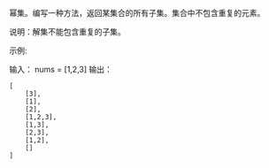 幂集。编写一种方法，返回某集合的所有子集。集合中不包含重复的元素。

说明：解集不能包含重复的子集。

示例:

输入： nums = [1,2,3]
输出：

```text
[
    [3],
    [1],
    [2],
    [1,2,3],
    [1,3],
    [2,3],
    [1,2],
    []
]
```

